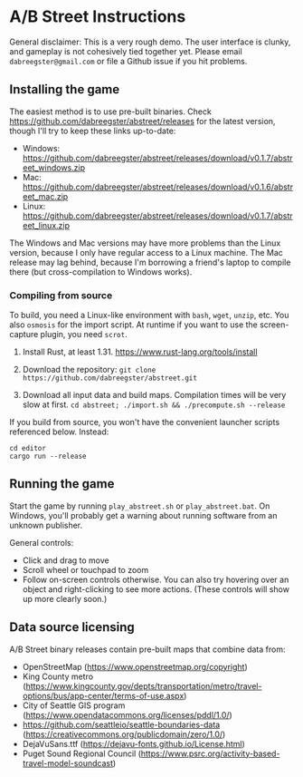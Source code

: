 # A/B Street Instructions

General disclaimer: This is a very rough demo. The user interface is clunky, and
gameplay is not cohesively tied together yet. Please email
`dabreegster@gmail.com` or file a Github issue if you hit problems.

## Installing the game

The easiest method is to use pre-built binaries. Check
https://github.com/dabreegster/abstreet/releases for the latest version, though
I'll try to keep these links up-to-date:

- Windows:
  https://github.com/dabreegster/abstreet/releases/download/v0.1.7/abstreet_windows.zip
- Mac:
  https://github.com/dabreegster/abstreet/releases/download/v0.1.6/abstreet_mac.zip
- Linux:
  https://github.com/dabreegster/abstreet/releases/download/v0.1.7/abstreet_linux.zip

The Windows and Mac versions may have more problems than the Linux version,
because I only have regular access to a Linux machine. The Mac release may lag
behind, because I'm borrowing a friend's laptop to compile there (but
cross-compilation to Windows works).

### Compiling from source

To build, you need a Linux-like environment with `bash`, `wget`, `unzip`, etc.
You also `osmosis` for the import script. At runtime if you want to use the
screen-capture plugin, you need `scrot`.

1.  Install Rust, at least 1.31. https://www.rust-lang.org/tools/install

2.  Download the repository:
    `git clone https://github.com/dabreegster/abstreet.git`

3.  Download all input data and build maps. Compilation times will be very slow
    at first. `cd abstreet; ./import.sh && ./precompute.sh --release`

If you build from source, you won't have the convenient launcher scripts
referenced below. Instead:

```
cd editor
cargo run --release
```

## Running the game

Start the game by running `play_abstreet.sh` or `play_abstreet.bat`. On Windows,
you'll probably get a warning about running software from an unknown publisher.

General controls:

- Click and drag to move
- Scroll wheel or touchpad to zoom
- Follow on-screen controls otherwise. You can also try hovering over an object
  and right-clicking to see more actions. (These controls will show up more
  clearly soon.)

## Data source licensing

A/B Street binary releases contain pre-built maps that combine data from:

- OpenStreetMap (https://www.openstreetmap.org/copyright)
- King County metro
  (https://www.kingcounty.gov/depts/transportation/metro/travel-options/bus/app-center/terms-of-use.aspx)
- City of Seattle GIS program
  (https://www.opendatacommons.org/licenses/pddl/1.0/)
- https://github.com/seattleio/seattle-boundaries-data
  (https://creativecommons.org/publicdomain/zero/1.0/)
- DejaVuSans.ttf (https://dejavu-fonts.github.io/License.html)
- Puget Sound Regional Council
  (https://www.psrc.org/activity-based-travel-model-soundcast)
